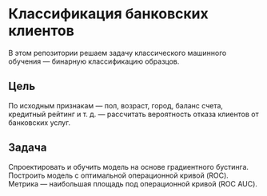 # Классификация банковских клиентов

В этом репозитории решаем задачу классического машинного обучения — бинарную классификацию образцов.

## Цель

По исходным признакам — пол, возраст, город, баланс счета, кредитный рейтинг и т. д. — рассчитать вероятность отказа клиентов от банковских услуг.

## Задача

Спроектировать и обучить модель на основе градиентного бустинга. Построить модель с оптимальной операционной кривой (ROC). Метрика — наибольшая площадь под операционной кривой (ROC AUC).
